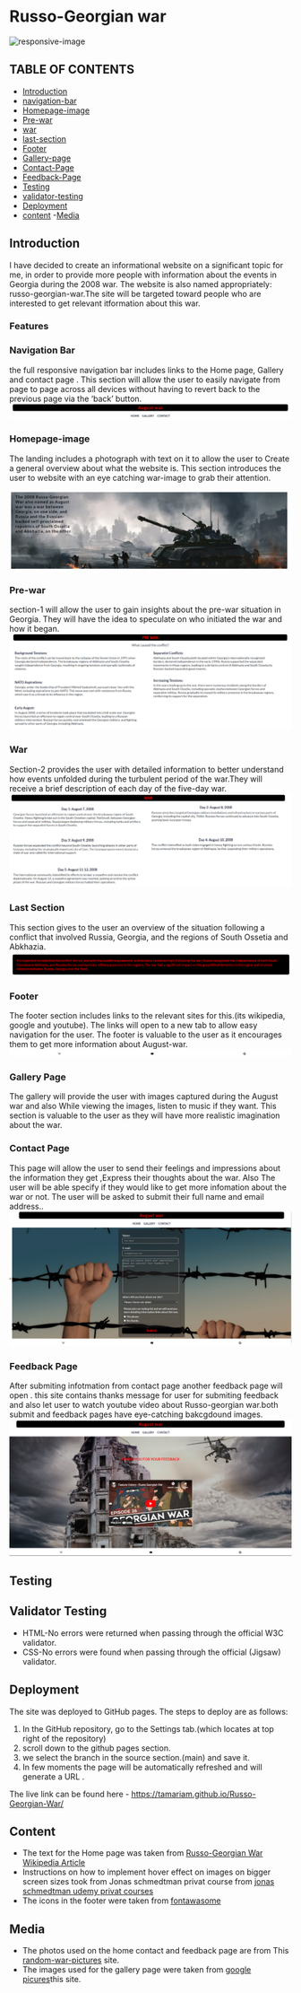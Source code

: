 # **Russo-Georgian war**
![responsive-image](./docs/screenshots/)

## TABLE OF CONTENTS

- [Introduction](#Introduction)
- [navigation-bar](#Navigation-Bar)
- [Homepage-image](#Homepage-image)
- [Pre-war](#Pre-war)
- [war](#War)
- [last-section](#Last-Section)
- [Footer](#Footer)
- [Gallery-page](#Gallery-Page)
- [Contact-Page](#Contact-Page)
- [Feedback-Page](#Feedback-Page)
- [Testing](#Testing)
- [validator-testing](#Validatot-Testing)
- [Deployment](#Deployment)
- [content](#content) -[Media](#Media)

## Introduction

I have decided to create an informational website on a significant topic for me, in order to provide more people with information about the events in Georgia during the 2008 war. The website is also named appropriately: russo-georgian-war.The site will be targeted toward people who are interested to get relevant itformation about this war.

### Features

### **Navigation Bar**

the full responsive navigation bar includes links to the Home page, Gallery and contact page .
This section will allow the user to easily navigate from page to page across all devices without having to revert back to the previous page via the ‘back’ button.
![navigation-bar!](./docs/screenshots/navigation-bar.png)

### **Homepage-image**

The landing includes a photograph with text on it to allow the user to Create a general overview about what the website is.
This section introduces the user to website with an eye catching war-image to grab their attention.

![home-image!](./docs/screenshots/home-image.png)

### **Pre-war**

section-1 will allow the user to gain insights about the pre-war situation in Georgia.
They will have the idea to speculate on who initiated the war and how it began.
![pre-war !](docs/screenshots/prewar.png)

### **War**

Section-2 provides the user with detailed information to better understand how events unfolded during the turbulent period of the war.They will receive a brief description of each day of the five-day war.
![war!](docs/screenshots/war.png)

### **Last Section**

This section gives to the user an overview of the situation following a conflict that involved Russia, Georgia, and the regions of South Ossetia and Abkhazia.
![last-section!](docs/screenshots/last-section.png)

### **Footer**

The footer section includes links to the relevant sites for this.(its wikipedia, google and youtube). The links will open to a new tab to allow easy navigation for the user.
The footer is valuable to the user as it encourages them to get more information about August-war.
![footer!](docs/screenshots/footer.png)

### **Gallery Page**

The gallery will provide the user with images captured during the August war and also While viewing the images, listen to music if they want.
This section is valuable to the user as they will have more realistic imagination about the war.

### **Contact Page**

This page will allow the user to send their feelings and impressions about the information they get ,Express their thoughts about the war. Also The user will be able specify if they would like to get more infomation about the war or not. The user will be asked to submit their full name and email address..
![contact-page!](docs/screenshots/contact.png)

### **Feedback Page**

After submiting infotmation from contact page another feedback page will open .
this site contains thanks message for user for submiting feedback and also let user to watch youtube video about Russo-georgian war.both submit and feedback pages have eye-catching bakcgdound images.
![feedback page !](docs/screenshots/feedback.png)

## **Testing**

## **Validator Testing**

- HTML-No errors were returned when passing through the official W3C validator.
- CSS-No errors were found when passing through the official (Jigsaw) validator.

## **Deployment**

The site was deployed to GitHub pages. The steps to deploy are as follows:

1. In the GitHub repository, go to the Settings tab.(which locates at top right of the repository)
2. scroll down to the github pages section.
3. we select the branch in the source section.(main) and save it.
4. In few moments the page will be automatically refreshed and will generate a URL .

The live link can be found here - https://tamariam.github.io/Russo-Georgian-War/

## **Content**

- The text for the Home page was taken from [Russo-Georgian War Wikipedia Article](https://en.wikipedia.org/wiki/Russo-Georgian_War)
- Instructions on how to implement hover effect on images on bigger screen sizes took from Jonas schmedtman privat course from [jonas schmedtman udemy privat courses](https://www.udemy.com/)
- The icons in the footer were taken from [fontawasome](https://fontawesome.com/.)

## **Media**

- The photos used on the home contact and feedback page are from This [random-war-pictures](https://pixabay.com/images/search/war/) site.
- The images used for the gallery page were taken from [google picures](https://www.google.com/search?sca_esv=556766949&sxsrf=AB5stBgiZCiA-vW2bX-Gk4x-l7wgnilWAQ:1692024454398&q=russo+georgian+war&tbm=isch&source=lnms&sa=X&ved=2ahUKEwj0wbikstyAAxWMXUEAHdgICyMQ0pQJegQICxAB&biw=1920&bih=923&dpr=1)this site.
